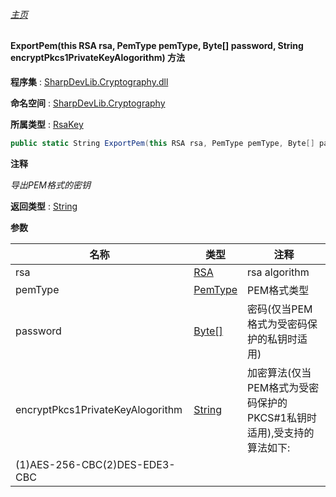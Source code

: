 ###### [主页](./Index.md "主页")

#### ExportPem(this RSA rsa, PemType pemType, Byte[] password, String encryptPkcs1PrivateKeyAlogorithm) 方法

**程序集** : [SharpDevLib.Cryptography.dll](./SharpDevLib.Cryptography.assembly.md "SharpDevLib.Cryptography.dll")

**命名空间** : [SharpDevLib.Cryptography](./SharpDevLib.Cryptography.namespace.md "SharpDevLib.Cryptography")

**所属类型** : [RsaKey](./SharpDevLib.Cryptography.RsaKey.md "RsaKey")

``` csharp
public static String ExportPem(this RSA rsa, PemType pemType, Byte[] password, String encryptPkcs1PrivateKeyAlogorithm)
```

**注释**

*导出PEM格式的密钥*



**返回类型** : [String](https://learn.microsoft.com/en-us/dotnet/api/system.string "String")


**参数**

|名称|类型|注释|
|---|---|---|
|rsa|[RSA](https://learn.microsoft.com/en-us/dotnet/api/system.security.cryptography.rsa "RSA")|rsa algorithm|
|pemType|[PemType](./SharpDevLib.Cryptography.PemType.md "PemType")|PEM格式类型|
|password|[Byte\[\]](https://learn.microsoft.com/en-us/dotnet/api/system.byte[] "Byte\[\]")|密码(仅当PEM格式为受密码保护的私钥时适用)|
|encryptPkcs1PrivateKeyAlogorithm|[String](https://learn.microsoft.com/en-us/dotnet/api/system.string "String")|加密算法(仅当PEM格式为受密码保护的PKCS#1私钥时适用),受支持的算法如下:
            (1)AES-256-CBC(2)DES-EDE3-CBC|


